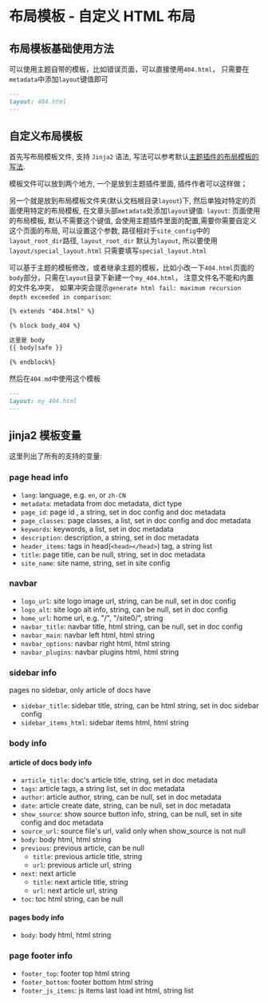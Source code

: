 布局模板 - 自定义 HTML 布局
==========

## 布局模板基础使用方法

可以使用主题自带的模板，比如错误页面，可以直接使用`404.html`， 只需要在`metadata`中添加`layout`键值即可

```markdown
---
layout: 404.html
---
```


## 自定义布局模板

首先写布局模板文件, 支持 `Jinja2` 语法, 写法可以参考默认[主题插件的布局模板的写法](https://github.com/teedoc/teedoc/tree/main/plugins/teedoc-plugin-theme-default/teedoc_plugin_theme_default/templates).

模板文件可以放到两个地方, 一个是放到主题插件里面, 插件作者可以这样做；

另一个就是放到布局模板文件夹(默认文档根目录`layout`)下, 然后单独对特定的页面使用特定的布局模板, 在文章头部`metadata`处添加`layout`键值:
`layout`: 页面使用的布局模板, 默认不需要这个键值, 会使用主题插件里面的配置,需要你需要自定义这个页面的布局, 可以设置这个参数, 路径相对于`site_config`中的`layout_root_dir`路径, `layout_root_dir` 默认为`layout`, 所以要使用`layout/special_layout.html` 只需要填写`special_layout.html`

可以基于主题的模板修改，或者继承主题的模板，比如小改一下`404.html`页面的`body`部分，只需在`layout`目录下新建一个`my_404.html`， 注意文件名不能和内置的文件名冲突， 如果冲突会提示`generate html fail: maximum recursion depth exceeded in comparison`:
```markdown
{% extends "404.html" %}

{% block body_404 %}

这里是 body
{{ body|safe }}

{% endblock%}
```

然后在`404.md`中使用这个模板
```markdown
---
layout: my_404.html
---
```

## jinja2 模板变量

这里列出了所有的支持的变量:

### page head info

* `lang`: language, e.g. `en`, or `zh-CN`
* `metadata`: metadata from doc metadata, dict type
* `page_id`: page id , a string, set in doc config and doc metadata
* `page_classes`: page classes, a list, set in doc config and doc metadata
* `keywords`: keywords, a list, set in doc metadata
* `description`: description, a string, set in doc metadata
* `header_items`: tags in head(`<head></head>`) tag, a string list
* `title`: page title, can be null, string, set in doc metadata
* `site_name`: site name, string, set in site config

### navbar

* `logo_url`: site logo image url, string, can be null, set in doc config
* `logo_alt`: site logo alt info, string, can be null, set in doc config
* `home_url`: home url, e.g. "/", "/site0/", string
* `navbar_title`: navbar title, html string, can be null, set in doc config
* `navbar_main`: navbar left html, html string
* `navbar_options`: navbar right html, html string
* `navbar_plugins`: navbar plugins html, html string

### sidebar info

pages no sidebar, only article of docs have

* `sidebar_title`: sidebar title, string, can be html string, set in doc sidebar config
* `sidebar_items_html`: sidebar items html, html string

### body info

#### article of docs body info

* `article_title`: doc's article title, string, set in doc metadata
* `tags`: article tags, a string list, set in doc metadata
* `author`: article author, string, can be null, set in doc metadata
* `date`: article create date, string, can be null, set in doc metadata
* `show_source`: show source button info, string, can be null, set in site config and doc metadata
* `source_url`: source file's url, valid only when show_source is not null
* `body`: body html, html string
* `previous`: previous article, can be null
  * `title`: previous article title, string
  * `url`:  previous article url, string
* `next`: next article
  * `title`: next article title, string
  * `url`:  next article url, string
* `toc`: toc html string, can be null


#### pages body info

* `body`: body html, html string

### page footer info

* `footer_top`: footer top html string
* `footer_bottom`: footer bottom html string
* `footer_js_items`: js items last load int html, string list
